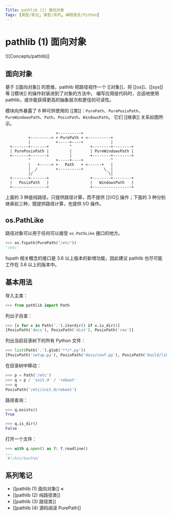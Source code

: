 ```yaml
---
Title: pathlib (1) 面向对象
Tags: [类型/笔记, 类型/系列, 编程语言/Python]
---
```


# pathlib (1) 面向对象

![[Concepts/pathlib]]

## 面向对象

基于 [[面向对象]] 的思维，pathlib 把路径视作一个 [[对象]]，将 [[os]]、[[sys]] 等 [[模块]] 的操作封装进到了对象的方法中。
编写应用层代码时，合适地使用 pathlib，或许能获得更高的抽象层次和更佳的可读性。

模块向外暴露了 6 种可供使用的 [[类]]：`PurePath`、`PurePosixPath`、`PureWindowsPath`、`Path`、`PosixPath`、`WindowsPath`。
它们 [[继承]] 关系如图所示。

```ascii
                      +----------+
          +---------> + PurePath + <----------+
          |           +-----+----+            |
  +-------+-------+         ^        +--------+--------+
  | PurePosixPath |         |        | PureWindowsPath |
  +-------+-------+         |        +--------+--------+
          ^           +-----+----+            ^
          |   +-----> +   Path   + <------+   |
          | _/        +----------+         \_ |
          |/                                 \|
  +-------+-------+                  +--------+--------+
  |   PosixPath   |                  |   WindowsPath   |
  +---------------+                  +-----------------+
```

上面的 3 种是纯路径，只提供路径计算，而不提供 [[I/O]] 操作；下面的 3 种分别继承前三种，既提供路径计算，也提供 I/O 操作。

## os.PathLike

路径对象可以用于任何可以接受 `os.PathLike` 接口的地方。

```Python
>>> os.fspath(PurePath("/etc"))
'/etc'
```

fspath 相关概念的接口是 3.6 以上版本的新增功能，因此建议 pathlib 也尽可能工作在 3.6 以上的版本中。

## 基本用法

导入主类：

```Python
>>> from pathlib import Path
```

列出子目录：

```Python
>>> [x for x in Path('.').iterdir() if x.is_dir()]
[PosixPath('docs'), PosixPath('dist'), PosixPath('res')]
```

列出当前目录树下的所有 Python 文件：

```Python
>>> list(Path('.').glob('**/*.py'))
[PosixPath('setup.py'), PosixPath('docs/conf.py'), PosixPath('build/lib/pathlib.py')]
```

在目录树中移动：

```Python
>>> p = Path('/etc')
>>> q = p / 'init.d' / 'reboot'
>>> q
PosixPath('/etc/init.d/reboot')
```

路径查询：

```Python
>>> q.exists()
True

>>> q.is_dir()
False
```

打开一个文件：

```Python
>>> with q.open() as f: f.readline()
...
'#!/bin/bash\n'
```

## 系列笔记

- [[pathlib (1) 面向对象]] **<**
- [[pathlib (2) 纯路径类]]
- [[pathlib (3) 路径类]]
- [[pathlib (4) 源码阅读 PurePath]]
